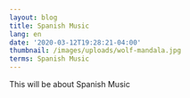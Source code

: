 ```yaml
---
layout: blog
title: Spanish Music
lang: en
date: '2020-03-12T19:28:21-04:00'
thumbnail: /images/uploads/wolf-mandala.jpg
terms: Spanish Music
---
```

This will be about Spanish Music
